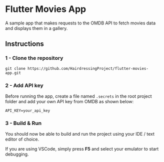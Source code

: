 # Flutter Movies App
A sample app that makes requests to the OMDB API to fetch movies data and displays them in a gallery.

## Instructions
### 1 - Clone the repository
`git clone https://github.com/HairdressingProject/flutter-movies-app.git`

### 2 - Add API key
Before running the app, create a file named `.secrets` in the root project folder and add your own API key from OMDB as shown below:

```
API_KEY=your_api_key
```

### 3 - Build & Run
You should now be able to build and run the project using your IDE / text editor of choice.

If you are using VSCode, simply press __F5__ and select your emulator to start debugging.